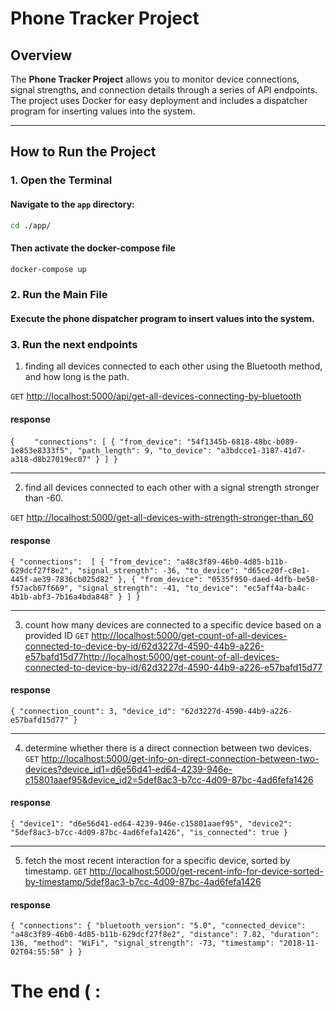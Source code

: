 # Phone Tracker Project

## Overview
The **Phone Tracker Project** allows you to monitor device connections, signal strengths, and connection details through a series of API endpoints. The project uses Docker for easy deployment and includes a dispatcher program for inserting values into the system.

---

## How to Run the Project

### 1. Open the Terminal

#### Navigate to the `app` directory:
```bash
cd ./app/
```
#### Then activate the docker-compose file
```bash
docker-compose up
```

### 2. Run the Main File
#### Execute the phone dispatcher program to insert values into the system.

### 3. Run the next endpoints

1.  finding all devices connected to each other using the Bluetooth method, and how long is the path.

`GET` [http://localhost:5000/api/get-all-devices-connecting-by-bluetooth]()

#### response

{
`    "connections": [
        {
            "from_device": "54f1345b-6818-48bc-b089-1e853e8333f5",
            "path_length": 9,
            "to_device": "a3bdcce1-3187-41d7-a318-d8b27019ec07"
        }
    ]
}`

***

2. find all devices connected to each other with a signal strength stronger than -60.

`GET` [http://localhost:5000/get-all-devices-with-strength-stronger-than_60]()

#### response

`{
    "connections": 
    [
        {
            "from_device": "a48c3f89-46b0-4d85-b11b-629dcf27f8e2",
            "signal_strength": -36,
            "to_device": "d65ce20f-c8e1-445f-ae39-7836cb025d82"
        },
        {
            "from_device": "0535f950-daed-4dfb-be50-f57acb67f669",
            "signal_strength": -41,
            "to_device": "ec5aff4a-ba4c-4b1b-abf3-7b16a4bda848"
        }
    ]
}`

***

3. count how many devices are connected to a specific device based on a provided ID
`GET` [http://localhost:5000/get-count-of-all-devices-connected-to-device-by-id/62d3227d-4590-44b9-a226-e57bafd15d77http://localhost:5000/get-count-of-all-devices-connected-to-device-by-id/62d3227d-4590-44b9-a226-e57bafd15d77]()

#### response

`{
    "connection_count": 3,
    "device_id": "62d3227d-4590-44b9-a226-e57bafd15d77"
}`
***

4. determine whether there is a direct connection between two devices.
`GET` [http://localhost:5000/get-info-on-direct-connection-between-two-devices?device_id1=d6e56d41-ed64-4239-946e-c15801aaef95&device_id2=5def8ac3-b7cc-4d09-87bc-4ad6fefa1426]()

#### response

`{
    "device1": "d6e56d41-ed64-4239-946e-c15801aaef95",
    "device2": "5def8ac3-b7cc-4d09-87bc-4ad6fefa1426",
    "is_connected": true
}`
***

5. fetch the most recent interaction for a specific device, sorted by timestamp.
`GET` [http://localhost:5000/get-recent-info-for-device-sorted-by-timestamp/5def8ac3-b7cc-4d09-87bc-4ad6fefa1426]()

#### response

`{
    "connections": {
        "bluetooth_version": "5.0",
        "connected_device": "a48c3f89-46b0-4d85-b11b-629dcf27f8e2",
        "distance": 7.82,
        "duration": 136,
        "method": "WiFi",
        "signal_strength": -73,
        "timestamp": "2018-11-02T04:55:58"
    }
}`

# The end ( :
